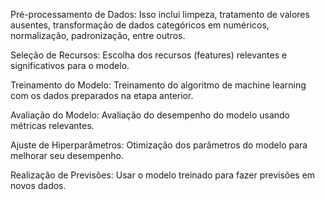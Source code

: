Pré-processamento de Dados: Isso inclui limpeza, tratamento de valores ausentes, transformação de dados categóricos em numéricos, normalização, padronização, entre outros.

Seleção de Recursos: Escolha dos recursos (features) relevantes e significativos para o modelo.

Treinamento do Modelo: Treinamento do algoritmo de machine learning com os dados preparados na etapa anterior.

Avaliação do Modelo: Avaliação do desempenho do modelo usando métricas relevantes.

Ajuste de Hiperparâmetros: Otimização dos parâmetros do modelo para melhorar seu desempenho.

Realização de Previsões: Usar o modelo treinado para fazer previsões em novos dados.


